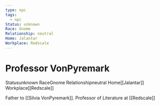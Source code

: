 ```yaml
---
type: npc
tags:
  - npc
Status: unknown
Race: Gnome
Relationship: neutral
Home: Jalantar
Workplace: Redscale
---
```


# Professor VonPyremark

<span class="dataview inline-field"><span class="inline-field-key">Status</span><span class="inline-field-value">unknown</span></span>
<span class="dataview inline-field"><span class="inline-field-key">Race</span><span class="inline-field-value">Gnome</span></span>
<span class="dataview inline-field"><span class="inline-field-key">Relationship</span><span class="inline-field-value">neutral</span></span>
<span class="dataview inline-field"><span class="inline-field-key">Home</span><span class="inline-field-value">[[Jalantar]]</span></span>
<span class="dataview inline-field"><span class="inline-field-key">Workplace</span><span class="inline-field-value">[[Redscale]]</span></span>

Father to [[Silvia VonPyremark]]. Professor of Literature at [[Redscale]]